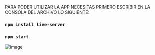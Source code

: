 PARA PODER UTILIZAR LA APP NECESITAS PRIMERO ESCRIBIR EN LA CONSOLA DEL ARCHIVO LO SIGUIENTE:

### `npm install live-server`

### `npm start`

![image](https://github.com/AlejoCastroT/Elevador/assets/127699508/4eccde42-59c0-4a6a-808e-08d83aae59ea)

